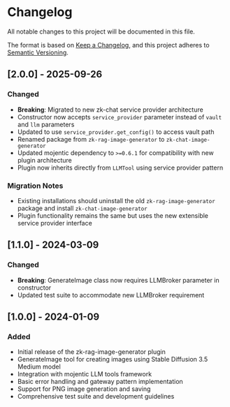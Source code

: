 # Changelog

All notable changes to this project will be documented in this file.

The format is based on [Keep a Changelog](https://keepachangelog.com/en/1.0.0/),
and this project adheres to [Semantic Versioning](https://semver.org/spec/v2.0.0.html).

## [2.0.0] - 2025-09-26

### Changed
- **Breaking**: Migrated to new zk-chat service provider architecture
- Constructor now accepts `service_provider` parameter instead of `vault` and `llm` parameters
- Updated to use `service_provider.get_config()` to access vault path
- Renamed package from `zk-rag-image-generator` to `zk-chat-image-generator`
- Updated mojentic dependency to `>=0.6.1` for compatibility with new plugin architecture
- Plugin now inherits directly from `LLMTool` using service provider pattern

### Migration Notes
- Existing installations should uninstall the old `zk-rag-image-generator` package and install `zk-chat-image-generator`
- Plugin functionality remains the same but uses the new extensible service provider interface

## [1.1.0] - 2024-03-09

### Changed
- **Breaking**: GenerateImage class now requires LLMBroker parameter in constructor
- Updated test suite to accommodate new LLMBroker requirement

## [1.0.0] - 2024-01-09

### Added
- Initial release of the zk-rag-image-generator plugin
- GenerateImage tool for creating images using Stable Diffusion 3.5 Medium model
- Integration with mojentic LLM tools framework
- Basic error handling and gateway pattern implementation
- Support for PNG image generation and saving
- Comprehensive test suite and development guidelines
